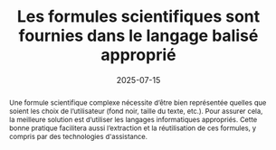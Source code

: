 ---
title: "Les formules scientifiques sont fournies dans le langage balisé approprié"
abstract: "Une formule scientifique complexe nécessite d’être bien représentée quelles que soient les choix de l’utilisateur (fond noir, taille du texte, etc.). Pour assurer cela, la meilleure solution est d’utiliser les langages informatiques appropriés. Cette bonne pratique facilitera aussi l’extraction et la réutilisation de ces formules, y compris par des technologies d'assistance."
categories: 
    - "structure et code"
agrege: O0000-E081
opquast: 'N/A'
indiceebook: '81'
description: "Règle n°81"
before: "80"
weight: "081"
after: "82"
actif: '1'
layout: rules
date: 2025-07-15
tags: 
    - "Accessibilité"
    - "Interopérabilité"
    - "Utilisabilité"
    - "Lisibilité"
objectif: 
    - "Garantir que les formules scientifiques sont lisibles et compréhensibles par tous les utilisateurs."
    - "Garantir la compatibilité et l'interopérabilité des formules scientifiques."
Meo: 
    - "Les formules scientifiques doivent être balisées en MathML"
Controle: 
    - "Vérifier que toutes les formules scientifiques sont balisées en MathML"
epubcheck: false
ace: false
humancheck: true
ReadiumGoToolkit: 
Source: 
    - "SNE"
Referentiel: 
    - "[Web Content Accessibility Guidelines (WCAG)](https://www.w3.org/WAI/standards-guidelines/wcag/)"
steps: 
    - "Projet éditorial"
    - "Production numérique"
---